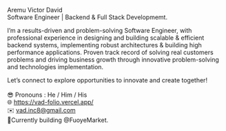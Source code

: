 Aremu Victor David<br>
Software Engineer | Backend &
Full Stack Developmemt.

I’m a results-driven and problem-solving Software Engineer, with professional experience in designing and building scalable & efficient backend systems, implementing robust architectures & building high performance applications.
Proven track record of solving real customers problems and driving business growth through innovative problem-solving and technologies implementation.

Let’s connect to explore opportunities to innovate and create together!<br><br>
😎 Pronouns :  He / Him / His<br>
🌐 https://vad-folio.vercel.app/ <br>
✉️ vad.inc8@gmail.com<br>
🚀Currently building @FuoyeMarket. <br><br>
